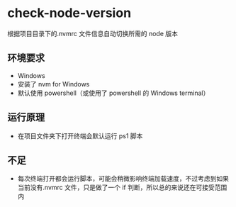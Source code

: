 # check-node-version

根据项目目录下的.nvmrc 文件信息自动切换所需的 node 版本

## 环境要求

- Windows
- 安装了 nvm for Windows
- 默认使用 powershell（或使用了 powershell 的 Windows terminal）

## 运行原理

- 在项目文件夹下打开终端会默认运行 ps1 脚本

## 不足

- 每次终端打开都会运行脚本，可能会稍微影响终端加载速度，不过考虑到如果当前没有.nvmrc 文件，只是做了一个 if 判断，所以总的来说还在可接受范围内
